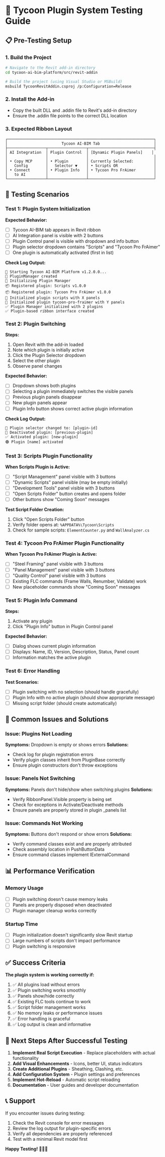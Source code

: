 # 🧪 Tycoon Plugin System Testing Guide

## 📋 **Pre-Testing Setup**

### **1. Build the Project**
```bash
# Navigate to the Revit add-in directory
cd tycoon-ai-bim-platform/src/revit-addin

# Build the project (using Visual Studio or MSBuild)
msbuild TycoonRevitAddin.csproj /p:Configuration=Release
```

### **2. Install the Add-in**
- Copy the built DLL and .addin file to Revit's add-in directory
- Ensure the .addin file points to the correct DLL location

### **3. Expected Ribbon Layout**
```
┌─────────────────────────────────────────────────────────────────┐
│                        Tycoon AI-BIM Tab                        │
├─────────────────┬─────────────────┬─────────────────────────────┤
│ AI Integration  │ Plugin Control  │ [Dynamic Plugin Panels]    │
│                 │                 │                             │
│ • Copy MCP      │ • Plugin        │ Currently Selected:         │
│   Config        │   Selector ▼    │ • Scripts OR                │
│ • Connect       │ • Plugin Info   │ • Tycoon Pro FrAimer        │
│   to AI         │                 │                             │
└─────────────────┴─────────────────┴─────────────────────────────┘
```

## 🎯 **Testing Scenarios**

### **Test 1: Plugin System Initialization**
**Expected Behavior:**
- [ ] Tycoon AI-BIM tab appears in Revit ribbon
- [ ] AI Integration panel is visible with 2 buttons
- [ ] Plugin Control panel is visible with dropdown and info button
- [ ] Plugin selector dropdown contains "Scripts" and "Tycoon Pro FrAimer"
- [ ] One plugin is automatically activated (first in list)

**Check Log Output:**
```
🚀 Starting Tycoon AI-BIM Platform v1.2.0.0...
🔌 PluginManager created
🔌 Initializing Plugin Manager
📦 Registered plugin: Scripts v1.0.0
📦 Registered plugin: Tycoon Pro FrAimer v1.0.0
🔧 Initialized plugin scripts with X panels
🔧 Initialized plugin tycoon-pro-fraimer with Y panels
✅ Plugin Manager initialized with 2 plugins
✅ Plugin-based ribbon interface created
```

### **Test 2: Plugin Switching**
**Steps:**
1. Open Revit with the add-in loaded
2. Note which plugin is initially active
3. Click the Plugin Selector dropdown
4. Select the other plugin
5. Observe panel changes

**Expected Behavior:**
- [ ] Dropdown shows both plugins
- [ ] Selecting a plugin immediately switches the visible panels
- [ ] Previous plugin panels disappear
- [ ] New plugin panels appear
- [ ] Plugin Info button shows correct active plugin information

**Check Log Output:**
```
🎯 Plugin selector changed to: [plugin-id]
🔄 Deactivated plugin: [previous-plugin]
✅ Activated plugin: [new-plugin]
🟢 Plugin [name] activated
```

### **Test 3: Scripts Plugin Functionality**
**When Scripts Plugin is Active:**
- [ ] "Script Management" panel visible with 3 buttons
- [ ] "Dynamic Scripts" panel visible (may be empty initially)
- [ ] "Development Tools" panel visible with 3 buttons
- [ ] "Open Scripts Folder" button creates and opens folder
- [ ] Other buttons show "Coming Soon" messages

**Test Script Folder Creation:**
1. Click "Open Scripts Folder" button
2. Verify folder opens at: `%APPDATA%\Tycoon\Scripts`
3. Check for sample scripts: `ElementCounter.py` and `WallAnalyzer.cs`

### **Test 4: Tycoon Pro FrAimer Plugin Functionality**
**When Tycoon Pro FrAimer Plugin is Active:**
- [ ] "Steel Framing" panel visible with 3 buttons
- [ ] "Panel Management" panel visible with 3 buttons  
- [ ] "Quality Control" panel visible with 3 buttons
- [ ] Existing FLC commands (Frame Walls, Renumber, Validate) work
- [ ] New placeholder commands show "Coming Soon" messages

### **Test 5: Plugin Info Command**
**Steps:**
1. Activate any plugin
2. Click "Plugin Info" button in Plugin Control panel

**Expected Behavior:**
- [ ] Dialog shows current plugin information
- [ ] Displays: Name, ID, Version, Description, Status, Panel count
- [ ] Information matches the active plugin

### **Test 6: Error Handling**
**Test Scenarios:**
- [ ] Plugin switching with no selection (should handle gracefully)
- [ ] Plugin Info with no active plugin (should show appropriate message)
- [ ] Missing script folder (should create automatically)

## 🐛 **Common Issues and Solutions**

### **Issue: Plugins Not Loading**
**Symptoms:** Dropdown is empty or shows errors
**Solutions:**
- Check log for plugin registration errors
- Verify plugin classes inherit from PluginBase correctly
- Ensure plugin constructors don't throw exceptions

### **Issue: Panels Not Switching**
**Symptoms:** Panels don't hide/show when switching plugins
**Solutions:**
- Verify RibbonPanel.Visible property is being set
- Check for exceptions in Activate/Deactivate methods
- Ensure panels are properly stored in plugin _panels list

### **Issue: Commands Not Working**
**Symptoms:** Buttons don't respond or show errors
**Solutions:**
- Verify command classes exist and are properly attributed
- Check assembly location in PushButtonData
- Ensure command classes implement IExternalCommand

## 📊 **Performance Verification**

### **Memory Usage**
- [ ] Plugin switching doesn't cause memory leaks
- [ ] Panels are properly disposed when deactivated
- [ ] Plugin manager cleanup works correctly

### **Startup Time**
- [ ] Plugin initialization doesn't significantly slow Revit startup
- [ ] Large numbers of scripts don't impact performance
- [ ] Plugin switching is responsive

## ✅ **Success Criteria**

**The plugin system is working correctly if:**
1. ✅ All plugins load without errors
2. ✅ Plugin switching works smoothly
3. ✅ Panels show/hide correctly
4. ✅ Existing FLC tools continue to work
5. ✅ Script folder management works
6. ✅ No memory leaks or performance issues
7. ✅ Error handling is graceful
8. ✅ Log output is clean and informative

## 🚀 **Next Steps After Successful Testing**

1. **Implement Real Script Execution** - Replace placeholders with actual functionality
2. **Add Visual Enhancements** - Icons, better UI, status indicators
3. **Create Additional Plugins** - Sheathing, Clashing, etc.
4. **Add Configuration System** - Plugin settings and preferences
5. **Implement Hot-Reload** - Automatic script reloading
6. **Documentation** - User guides and developer documentation

## 📞 **Support**

If you encounter issues during testing:
1. Check the Revit console for error messages
2. Review the log output for plugin-specific errors
3. Verify all dependencies are properly referenced
4. Test with a minimal Revit model first

**Happy Testing!** 🦝💨✨
